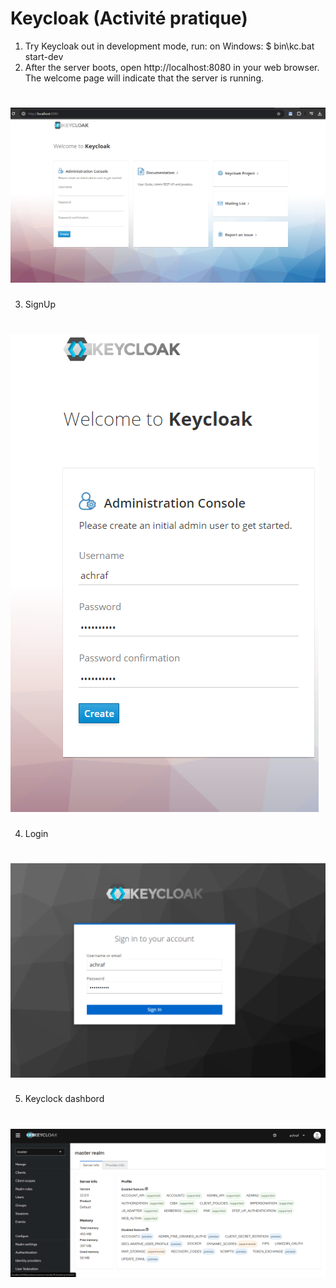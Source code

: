 Keycloak (Activité pratique)
========

1) Try Keycloak out in development mode, run: 
on Windows:
    $ bin\kc.bat start-dev
2) After the server boots, open http://localhost:8080 in your web browser. The welcome page will indicate that the server is running.
# ![Welcome](./images/welcome_to_keycloak.png)
3) SignUp
# ![SignUp](./images/signup.png)
4) Login
# ![Login](./images/login.png)
5) Keyclock dashbord
# ![Dashbord](./images/dashbord1.png)
